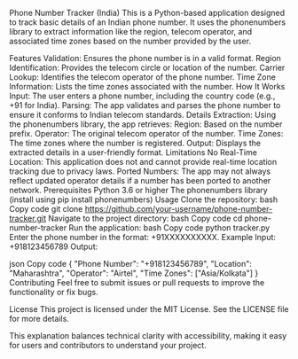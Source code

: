 Phone Number Tracker (India)
This is a Python-based application designed to track basic details of an Indian phone number. It uses the phonenumbers library to extract information like the region, telecom operator, and associated time zones based on the number provided by the user.

Features
Validation: Ensures the phone number is in a valid format.
Region Identification: Provides the telecom circle or location of the number.
Carrier Lookup: Identifies the telecom operator of the phone number.
Time Zone Information: Lists the time zones associated with the number.
How It Works
Input: The user enters a phone number, including the country code (e.g., +91 for India).
Parsing: The app validates and parses the phone number to ensure it conforms to Indian telecom standards.
Details Extraction: Using the phonenumbers library, the app retrieves:
Region: Based on the number prefix.
Operator: The original telecom operator of the number.
Time Zones: The time zones where the number is registered.
Output: Displays the extracted details in a user-friendly format.
Limitations
No Real-Time Location: This application does not and cannot provide real-time location tracking due to privacy laws.
Ported Numbers: The app may not always reflect updated operator details if a number has been ported to another network.
Prerequisites
Python 3.6 or higher
The phonenumbers library (install using pip install phonenumbers)
Usage
Clone the repository:
bash
Copy code
git clone https://github.com/your-username/phone-number-tracker.git
Navigate to the project directory:
bash
Copy code
cd phone-number-tracker
Run the application:
bash
Copy code
python tracker.py
Enter the phone number in the format: +91XXXXXXXXXX.
Example
Input: +918123456789
Output:

json
Copy code
{
    "Phone Number": "+918123456789",
    "Location": "Maharashtra",
    "Operator": "Airtel",
    "Time Zones": ["Asia/Kolkata"]
}
Contributing
Feel free to submit issues or pull requests to improve the functionality or fix bugs.

License
This project is licensed under the MIT License. See the LICENSE file for more details.

This explanation balances technical clarity with accessibility, making it easy for users and contributors to understand your project.
